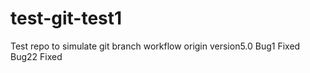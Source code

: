 # test-git-test1

Test repo to simulate git branch workflow origin version5.0
Bug1 Fixed
Bug22 Fixed
